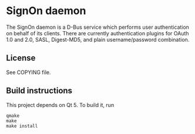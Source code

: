 SignOn daemon
=============

The SignOn daemon is a D-Bus service which performs user authentication on
behalf of its clients. There are currently authentication plugins for OAuth 1.0
and 2.0, SASL, Digest-MD5, and plain username/password combination.


License
-------

See COPYING file.


Build instructions
------------------

This project depends on Qt 5. To build it, run
```
qmake
make
make install
```
